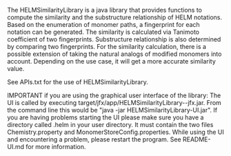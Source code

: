 The HELMSimilarityLibrary is a java library that provides functions to compute the similarity and the substructure relationship of HELM notations. Based on the enumeration of monomer paths, a fingerprint for each notation can be generated. The similarity is calculated via Tanimoto coefficient of two fingerprints. Substructure relationship is also determined by comparing two fingerprints. For the similarity calculation, there is a possible extension of taking the natural analogs of modified monomers into account. Depending on the use case, it will get a more accurate similarity value.

See APIs.txt for the use of HELMSimilarityLibrary.


IMPORTANT if you are using the graphical user interface of the library:
The UI is called by executing target/jfx/app/HELMSimilarityLibrary-<version>-jfx.jar. From the command line this would be "java -jar HELMSimilarityLibrary-UI.jar".
If you are having problems starting the UI please make sure you have a directory called .helm in your user directory. It must contain the two files Chemistry.property and MonomerStoreConfig.properties.
While using the UI and encountering a problem, please restart  the program.
See README-UI.md for more information.